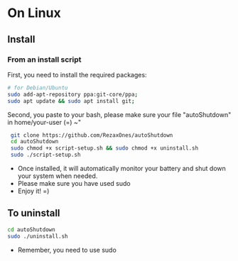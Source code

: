 # On Linux

## Install

### From an install script


First, you need to install the required packages:

```bash
# for Debian/Ubuntu
sudo add-apt-repository ppa:git-core/ppa;
sudo apt update && sudo apt install git;
```
Second, you paste to your bash, please make sure your file "autoShutdown" in home/your-user (=) ~"

```bash
 git clone https://github.com/RezaxOnes/autoShutdown
 cd autoShutdown
 sudo chmod +x script-setup.sh && sudo chmod +x uninstall.sh
 sudo ./script-setup.sh
```
- Once installed, it will automatically monitor your battery and shut down your system when needed.
- Please make sure you have used sudo
- Enjoy it! =)

## To uninstall

```bash
cd autoShutdown
sudo ./uninstall.sh
```

- Remember, you need to use sudo 
